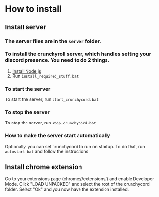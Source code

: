 # How to install

## Install server
### The server files are in the `server` folder.
### To install the crunchyroll server, which handles setting your discord presence. You need to do 2 things.
1. [Install Node.js](https://nodejs.org/)
2. Run `install_required_stuff.bat`

### To start the server
To start the server, run `start_crunchycord.bat`

### To stop the server
To stop the server, run `stop_crunchycord.bat`

### How to make the server start automatically
Optionally, you can set crunchycord to run on startup. To do that, run `autostart.bat` and follow the instructions

## Install chrome extension
Go to your extensions page (chrome://extensions/) and enable Developer Mode.
Click "LOAD UNPACKED" and select the root of the crunchycord folder.
Select "Ok" and you now have the extension installed.
